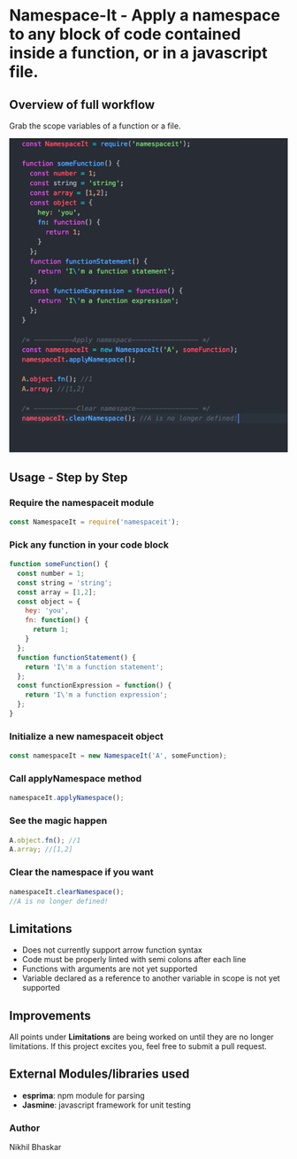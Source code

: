 # Namespace-It - Apply a namespace to any block of code contained inside a function, or in a javascript file.

## Overview of full workflow
Grab the scope variables of a function or a file.

<p>
  <img src="https://github.com/Nikhil22/namespace-it/blob/master/images/full-workflow.png">
</p>

## Usage - Step by Step
### Require the namespaceit module
```javascript
const NamespaceIt = require('namespaceit');
```

### Pick any function in your code block
```javascript
function someFunction() {
  const number = 1;
  const string = 'string';
  const array = [1,2];
  const object = {
    hey: 'you',
    fn: function() {
      return 1;
    }
  };
  function functionStatement() {
    return 'I\'m a function statement';
  };
  const functionExpression = function() {
    return 'I\'m a function expression';
  };
}
```
### Initialize a new namespaceit object
```javascript
const namespaceIt = new NamespaceIt('A', someFunction);
```

### Call applyNamespace method
```javascript
namespaceIt.applyNamespace();
```

### See the magic happen
```javascript
A.object.fn(); //1
A.array; //[1,2]
```

### Clear the namespace if you want
```javascript
namespaceIt.clearNamespace();
//A is no longer defined!
```

## Limitations
<ul>
  <li>Does not currently support arrow function syntax</li>
  <li>Code must be properly linted with semi colons after each line</li>
  <li>Functions with arguments are not yet supported</li>
  <li>Variable declared as a reference to another variable in scope is not yet supported</li>
</ul>

## Improvements
All points under <strong>Limitations</strong> are being worked on until they are no longer limitations. If this project excites you, feel free to submit a pull request.

## External Modules/libraries used
<ul>
  <li><strong>esprima</strong>: npm module for parsing</li>
  <li><strong>Jasmine</strong>: javascript framework for unit testing</li>
</ul>

### Author
Nikhil Bhaskar
